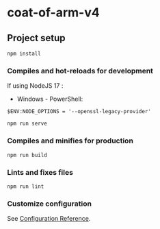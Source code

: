 # coat-of-arm-v4

## Project setup
```
npm install
```

### Compiles and hot-reloads for development
If using NodeJS 17 :
- Windows - PowerShell:
```
$ENV:NODE_OPTIONS = '--openssl-legacy-provider'
```


```
npm run serve
```

### Compiles and minifies for production
```
npm run build
```

### Lints and fixes files
```
npm run lint
```

### Customize configuration
See [Configuration Reference](https://cli.vuejs.org/config/).
